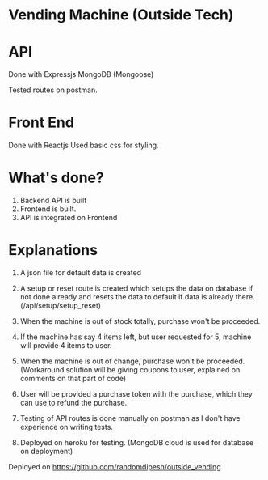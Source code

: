 # Vending Machine (Outside Tech)

# API
Done with 
    Expressjs
    MongoDB (Mongoose)

Tested routes on postman.

# Front End

Done with Reactjs
Used basic css for styling.


# What's done?

1. Backend API is built
2. Frontend is built.
3. API is integrated on Frontend

# Explanations

1. A json file for default data is created

2. A setup  or reset route is created which setups the data on database if not done already and resets the data to default if data is already there. (/api/setup/setup_reset)

3. When the machine is out of stock totally, purchase won't be proceeded.

4. If the machine has say 4 items left, but user requested for 5, machine will provide 4 items to user.

5. When the machine is out of change, purchase won't be proceeded. (Workaround solution will be giving coupons to user, explained on comments on that part of code)

6. User will be provided a purchase token with the purchase, which they can use to refund the purchase.

7. Testing of API routes is done manually on postman as I don't have  experience on writing tests.

8. Deployed on heroku for testing. (MongoDB cloud is used for database on deployment)

Deployed on https://github.com/randomdipesh/outside_vending